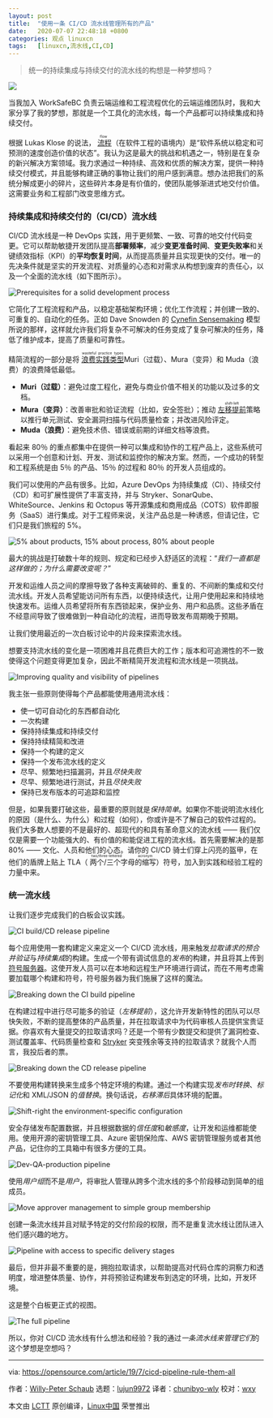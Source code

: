 ```yaml
---
layout: post
title:	"使用一条 CI/CD 流水线管理所有的产品"
date:	2020-07-07 22:48:18 +0800 
categories:	观点 linuxcn 
tags:	[linuxcn,流水线,CI,CD]
---
```




> 
> 统一的持续集成与持续交付的流水线的构想是一种梦想吗？
> 
> 
> 


![](/Asserts/Images//attachment/album/202007/07/224752iib7xgh7icr8478f.jpg)


当我加入 WorkSafeBC 负责云端运维和工程流程优化的云端运维团队时，我和大家分享了我的梦想，那就是一个工具化的流水线，每一个产品都可以持续集成和持续交付。


根据 Lukas Klose 的说法，<ruby> <a href="https://continuingstudies.sauder.ubc.ca/courses/agile-delivery-methods/ii861">  流程 </a> <rt>  flow </rt></ruby>（在软件工程的语境内）是“软件系统以稳定和可预测的速度创造价值的状态”。我认为这是最大的挑战和机遇之一，特别是在复杂的新兴解决方案领域。我力求通过一种持续、高效和优质的解决方案，提供一种持续交付模式，并且能够构建正确的事物让我们的用户感到满意。想办法把我们的系统分解成更小的碎片，这些碎片本身是有价值的，使团队能够渐进式地交付价值。这需要业务和工程部门改变思维方式。


### 持续集成和持续交付的（CI/CD）流水线


CI/CD 流水线是一种 DevOps 实践，用于更频繁、一致、可靠的地交付代码变更。它可以帮助敏捷开发团队提高**部署频率**，减少**变更准备时间**、**变更失败率**和关键绩效指标（KPI）的**平均恢复时间**，从而提高质量并且实现更快的交付。唯一的先决条件就是坚实的开发流程、对质量的心态和对需求从构想到废弃的责任心，以及一个全面的流水线（如下图所示）。


![Prerequisites for a solid development process](/Asserts/Images//attachment/album/202007/07/224842j18g88t8ptlt8z3m.png "Prerequisites for a solid development process")


它简化了工程流程和产品，以稳定基础架构环境；优化工作流程；并创建一致的、可重复的、自动化的任务。正如 Dave Snowden 的 [Cynefin Sensemaking](https://en.wikipedia.org/wiki/Cynefin_framework) 模型所说的那样，这样就允许我们将复杂不可解决的任务变成了复杂可解决的任务，降低了维护成本，提高了质量和可靠性。


精简流程的一部分是将 <ruby> <a href="https://www.lean.org/lexicon/muda-mura-muri">  浪费实践类型 </a> <rt>  wasteful practice types </rt></ruby> Muri（过载）、Mura（变异）和 Muda（浪费）的浪费降低最低。


* **Muri（过载）**：避免过度工程化，避免与商业价值不相关的功能以及过多的文档。
* **Mura（变异）**：改善审批和验证流程（比如，安全签批）；推动 <ruby> <a href="https://en.wikipedia.org/wiki/Shift_left_testing">  左移提前 </a> <rt>  shift-left </rt></ruby> 策略以推行单元测试、安全漏洞扫描与代码质量检查；并改进风险评定。
* **Muda（浪费）**：避免技术债、错误或前期的详细文档等浪费。


看起来 80％ 的重点都集中在提供一种可以集成和协作的工程产品上，这些系统可以采用一个创意和计划、开发、测试和监控你的解决方案。然而，一个成功的转型和工程系统是由 5％ 的产品、15％ 的过程和 80％ 的开发人员组成的。


我们可以使用的产品有很多。比如，Azure DevOps 为持续集成（CI）、持续交付（CD）和可扩展性提供了丰富支持，并与 Stryker、SonarQube、WhiteSource、Jenkins 和 Octopus 等开源集成和商用成品（COTS）软件即服务（SaaS）进行集成。对于工程师来说，关注产品总是一种诱惑，但请记住，它们只是我们旅程的 5%。


![5% about products, 15% about process, 80% about people](/Asserts/Images//attachment/album/202007/07/224912njddunhzhyuayzyd.png "5% about products, 15% about process, 80% about people")


最大的挑战是打破数十年的规则、规定和已经步入舒适区的流程：“*我们一直都是这样做的；为什么需要改变呢？*”


开发和运维人员之间的摩擦导致了各种支离破碎的、重复的、不间断的集成和交付流水线。开发人员希望能访问所有东西，以便持续迭代，让用户使用起来和持续地快速发布。运维人员希望将所有东西锁起来，保护业务、用户和品质。这些矛盾在不经意间导致了很难做到一种自动化的流程，进而导致发布周期晚于预期。


让我们使用最近的一次白板讨论中的片段来探索流水线。


想要支持流水线的变化是一项困难并且花费巨大的工作；版本和可追溯性的不一致使得这个问题变得更加复杂，因此不断精简开发流程和流水线是一项挑战。


![Improving quality and visibility of pipelines](/Asserts/Images//attachment/album/202007/07/224923qy3odty04g4yzn5g.png "Improving quality and visibility of pipelines")


我主张一些原则使得每个产品都能使用通用流水线：


* 使一切可自动化的东西都自动化
* 一次构建
* 保持持续集成和持续交付
* 保持持续精简和改进
* 保持一个构建的定义
* 保持一个发布流水线的定义
* 尽早、频繁地扫描漏洞，并且*尽快失败*
* 尽早、频繁地进行测试，并且*尽快失败*
* 保持已发布版本的可追踪和监控


但是，如果我要打破这些，最重要的原则就是*保持简单*。如果你不能说明流水线化的原因（是什么、为什么）和过程（如何），你或许是不了解自己的软件过程的。我们大多数人想要的不是最好的、超现代的和具有革命意义的流水线 —— 我们仅仅是需要一个功能强大的、有价值的和能促进工程的流水线。首先需要解决的是那 80% —— 文化、人员和他们的心态。请你的 CI/CD 骑士们穿上闪亮的盔甲，在他们的盾牌上贴上 TLA（<ruby> 两个/三个字母的缩写 <rt>  two/three-lettered acronym </rt></ruby>）符号，加入到实践和经验工程的力量中来。


### 统一流水线


让我们逐步完成我们的白板会议实践。


![CI build/CD release pipeline](/Asserts/Images//attachment/album/202007/07/224942byvjt49x94zqjfhh.png "CI build/CD release pipeline")


每个应用使用一套构建定义来定义一个 CI/CD 流水线，用来触发*拉取请求的预合并验证*与*持续集成*的构建。生成一个带有调试信息的*发布*的构建，并且将其上传到 [符号服务器](https://en.wikipedia.org/wiki/Microsoft_Symbol_Server)。这使开发人员可以在本地和远程生产环境进行调试，而在不用考虑需要加载哪个构建和符号，符号服务器为我们施展了这样的魔法。


![Breaking down the CI build pipeline](/Asserts/Images//attachment/album/202007/07/225011ee1vpjlv1r1hjwrr.png "Breaking down the CI build pipeline")


在构建过程中进行尽可能多的验证（*左移提前*），这允许开发新特性的团队可以尽快失败，不断的提高整体的产品质量，并在拉取请求中为代码审核人员提供宝贵证据。你喜欢有大量提交的拉取请求吗？还是一个带有少数提交和提供了漏洞检查、测试覆盖率、代码质量检查和 [Stryker](https://stryker-mutator.io/) 突变残余等支持的拉取请求？就我个人而言，我投后者的票。


![Breaking down the CD release pipeline](/Asserts/Images//attachment/album/202007/07/225030gxma3a66the4ewem.png "Breaking down the CD release pipeline")


不要使用构建转换来生成多个特定环境的构建。通过一个构建实现*发布时转换*、*标记化*和 XML/JSON 的*值替换*。换句话说，*右移滞后*具体环境的配置。


![Shift-right the environment-specific configuration](/Asserts/Images//attachment/album/202007/07/225047zi8z8pgf3sfr8nss.png "Shift-right the environment-specific configuration")


安全存储发布配置数据，并且根据数据的*信任度*和*敏感度*，让开发和运维都能使用。使用开源的密钥管理工具、Azure 密钥保险库、AWS 密钥管理服务或者其他产品，记住你的工具箱中有很多方便的工具。


![Dev-QA-production pipeline](/Asserts/Images//attachment/album/202007/07/225059w67gtmnw8mf7yrv8.png "Dev-QA-production pipeline")


使用*用户组*而不是*用户*，将审批人管理从跨多个流水线的多个阶段移动到简单的组成员。


![Move approver management to simple group membership](/Asserts/Images//attachment/album/202007/07/225128qst8gs1tsb05eez6.png "Move approver management to simple group membership")


创建一条流水线并且对赋予特定的交付阶段的权限，而不是重复流水线让团队进入他们感兴趣的地方。


![Pipeline with access to specific delivery stages](/Asserts/Images//attachment/album/202007/07/225144jf5inb5sktyk0bgi.png "Pipeline with access to specific delivery stages")


最后，但并非最不重要的是，拥抱拉取请求，以帮助提高对代码仓库的洞察力和透明度，增进整体质量、协作，并将预验证构建发布到选定的环境，比如，开发环境。


这是整个白板更正式的视图。


![The full pipeline](/Asserts/Images//attachment/album/202007/07/225211c6x1o9b0lapz2a49.png "The full pipeline")


所以，你对 CI/CD 流水线有什么想法和经验？我的通过*一条流水线来管理它们*的这个梦想是空想吗？




---


via: <https://opensource.com/article/19/7/cicd-pipeline-rule-them-all>


作者：[Willy-Peter Schaub](https://opensource.com/users/wpschaub/users/bclaster/users/matt-micene/users/barkerd427) 选题：[lujun9972](https://github.com/lujun9972) 译者：[chunibyo-wly](https://github.com/chunibyo-wly) 校对：[wxy](https://github.com/wxy)


本文由 [LCTT](https://github.com/LCTT/TranslateProject) 原创编译，[Linux中国](https://linux.cn/) 荣誉推出
